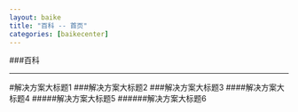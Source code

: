 ```yaml
---
layout: baike
title: "百科 -- 首页"
categories: [baikecenter]
---
```

###百科
<hr/>
#解决方案大标题1
###解决方案大标题2
###解决方案大标题3
####解决方案大标题4
#####解决方案大标题5
######解决方案大标题6